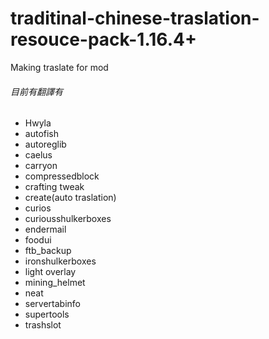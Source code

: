 # traditinal-chinese-traslation-resouce-pack-1.16.4+
Making traslate for mod<br>
###### 目前有翻譯有
* Hwyla
* autofish
* autoreglib
* caelus
* carryon
* compressedblock
* crafting tweak
* create(auto traslation)
* curios
* curiousshulkerboxes
* endermail
* foodui
* ftb_backup
* ironshulkerboxes
* light overlay
* mining_helmet
* neat
* servertabinfo
* supertools
* trashslot



